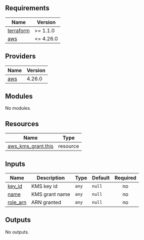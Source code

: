<!-- markdownlint-disable -->
<!-- BEGINNING OF PRE-COMMIT-TERRAFORM DOCS HOOK -->
## Requirements

| Name | Version |
|------|---------|
| <a name="requirement_terraform"></a> [terraform](#requirement\_terraform) | >= 1.1.0 |
| <a name="requirement_aws"></a> [aws](#requirement\_aws) | <= 4.26.0 |

## Providers

| Name | Version |
|------|---------|
| <a name="provider_aws"></a> [aws](#provider\_aws) | 4.26.0 |

## Modules

No modules.

## Resources

| Name | Type |
|------|------|
| [aws_kms_grant.this](https://registry.terraform.io/providers/hashicorp/aws/latest/docs/resources/kms_grant) | resource |

## Inputs

| Name | Description | Type | Default | Required |
|------|-------------|------|---------|:--------:|
| <a name="input_key_id"></a> [key\_id](#input\_key\_id) | KMS key id | `any` | `null` | no |
| <a name="input_name"></a> [name](#input\_name) | KMS grant name | `any` | `null` | no |
| <a name="input_role_arn"></a> [role\_arn](#input\_role\_arn) | ARN granted | `any` | `null` | no |

## Outputs

No outputs.
<!-- END OF PRE-COMMIT-TERRAFORM DOCS HOOK -->

